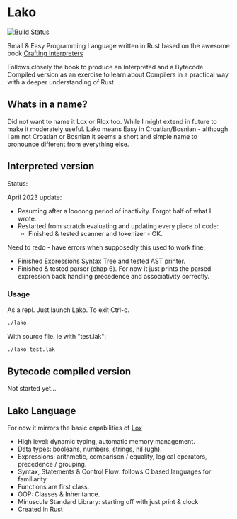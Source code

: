 # Lako

[![Build Status](https://travis-ci.com/glella/lako.svg?branch=main)](https://travis-ci.com/glella/lako)

Small & Easy Programming Language written in Rust based on the awesome book [Crafting Interpreters](https://craftinginterpreters.com/)

Follows closely the book to produce an Interpreted and a Bytecode Compiled version as an exercise to learn about Compilers in a practical way with a deeper understanding of Rust.

## Whats in a name?

Did not want to name it Lox or Rlox too. While I might extend in future to make it moderately useful.
Lako means Easy in Croatian/Bosnian - although I am not Croatian or Bosnian it seems a short and simple name to pronounce different from everything else.

## Interpreted version

Status:

April 2023 update:

* Resuming after a loooong period of inactivity. Forgot half of what I wrote.
* Restarted from scratch evaluating and updating every piece of code:
  * Finished & tested scanner and tokenizer - OK.

Need to redo - have errors when supposedly this used to work fine:

* Finished Expressions Syntax Tree and tested AST printer.
* Finished & tested parser (chap 6). For now it just prints the parsed expression back handling precedence and associativity correctly.

### Usage

As a repl. Just launch Lako. To exit Ctrl-c.

```bash
./lako
```

With source file. ie with "test.lak":

```bash
./lako test.lak
```

## Bytecode compiled version

Not started yet...

## Lako Language

For now it mirrors the basic capabilities of [Lox](https://craftinginterpreters.com/the-lox-language.html)

* High level: dynamic typing, automatic memory management.
* Data types: booleans, numbers, strings, nil (ugh).
* Expressions: arithmetic, comparison / equality, logical operators, precedence / grouping.
* Syntax, Statements & Control Flow: follows C based languages for familiarity.
* Functions are first class.
* OOP: Classes & Inheritance.
* Minuscule Standard Library: starting off with just print & clock
* Created in Rust
